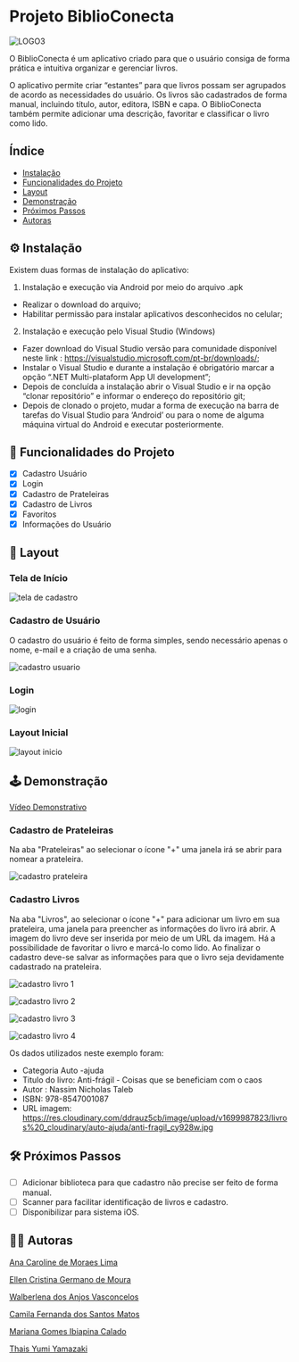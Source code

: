 # Projeto  BiblioConecta

![LOGO3](./assets/LOGO3.jpg)

O BiblioConecta é um aplicativo criado para que o usuário consiga de forma prática e intuitiva organizar e gerenciar livros. 

O aplicativo permite criar “estantes” para que livros possam ser agrupados de acordo as necessidades do usuário. Os livros são cadastrados de forma manual, incluindo título, autor, editora, ISBN e capa. O BiblioConecta também permite adicionar uma descrição, favoritar e classificar o livro como lido.

## Índice
<a name="nome"></a> 

- [Instalação](#nome1)
- [Funcionalidades do Projeto](#nome2)
- [Layout](#nome3)
- [Demonstração](#nome4)
- [Próximos Passos](#nome5)
- [Autoras](#nome6)

## ⚙️ <a id="nome1">Instalação</a>

Existem duas formas de instalação do aplicativo:
1)	Instalação e execução via Android por meio do arquivo .apk
- Realizar o download do arquivo;
- Habilitar permissão para instalar aplicativos desconhecidos no celular;

2)	Instalação e execução pelo Visual Studio (Windows)
- Fazer download do Visual Studio versão para comunidade disponível neste link : https://visualstudio.microsoft.com/pt-br/downloads/;
- Instalar o Visual Studio e durante a instalação é obrigatório marcar a opção “.NET Multi-plataform App UI development”;
- Depois de concluída a instalação abrir o Visual Studio e ir na opção “clonar repositório” e informar o endereço do repositório git;
- Depois de clonado o projeto, mudar a forma de execução na barra de tarefas do Visual Studio para ‘Android’ ou para o nome de alguma máquina virtual do Android e executar posteriormente.

## 📲 <a id="nome2">Funcionalidades do Projeto</a>

- [x] Cadastro Usuário
- [x] Login
- [x] Cadastro de Prateleiras
- [x] Cadastro de Livros
- [x] Favoritos
- [x] Informações do Usuário

## 📰 <a id="nome3">Layout</a>

### Tela de Início
![tela de cadastro](./assets/inicio.jpg)

### Cadastro de Usuário
O cadastro do usuário é feito de forma simples, sendo necessário apenas o nome, e-mail e a criação de uma senha.

![cadastro usuario](./assets/cadastro.jpg)

### Login
![login](./assets/login.jpg)

### Layout Inicial
![layout inicio](./assets/layoutinicio.jpg)

## 🕹️ <a id="nome4">Demonstração</a>

[Vídeo Demonstrativo](https://www.youtube.com/watch?v=QNJEta1ZOPI)

### Cadastro de Prateleiras

Na aba "Prateleiras" ao selecionar o ícone "+" uma janela irá se abrir para nomear a prateleira.

![cadastro prateleira](./assets/cadastroprateleira.jpg)

### Cadastro Livros

Na aba "Livros", ao selecionar o ícone "+" para adicionar um livro em sua prateleira, uma janela para preencher as informações do livro irá abrir. A imagem do livro deve ser inserida por meio de um URL da imagem. Há a possibilidade de favoritar o livro e marcá-lo como lido. Ao finalizar o cadastro deve-se salvar as informações para que o livro seja devidamente cadastrado na prateleira.

![cadastro livro 1](./assets/cadastro%20livro%201.jpg)

![cadastro livro 2](./assets/cadastro%20livro%202.jpg)

![cadastro livro 3](./assets/cadastro%20livro%203.jpg)

![cadastro livro 4](./assets/cadastro%20livro%204.jpg)



Os dados utilizados neste exemplo foram:
- Categoria Auto -ajuda
- Titulo do livro:  Anti-frágil - Coisas que se beneficiam com o caos 
- Autor : Nassim Nicholas Taleb
- ISBN: 978-8547001087
- URL imagem: https://res.cloudinary.com/ddrauz5cb/image/upload/v1699987823/livros%20_cloudinary/auto-ajuda/anti-fragil_cy928w.jpg





## 🛠️ <a id="nome5">Próximos Passos</a>

- [ ] Adicionar biblioteca para que cadastro não precise ser feito de forma manual.
- [ ] Scanner para facilitar identificação de livros e cadastro.
- [ ] Disponibilizar para sistema iOS.

## 👩‍💻 <a id="nome6">Autoras</a>

<a href="https://github.com/anamoraeslima">Ana Caroline de Moraes Lima</a>

<a href="https://github.com/ellen-moura">Ellen Cristina Germano de Moura</a>

<a href="https://github.com/WalVasconcelos">Walberlena dos Anjos Vasconcelos</a>

<a href="https://github.com/caiiibr">Camila Fernanda dos Santos Matos</a>

<a href="https://github.com/marigic">Mariana Gomes Ibiapina Calado</a>

<a href="https://github.com/ThaisYamazaki">Thais Yumi Yamazaki</a>
